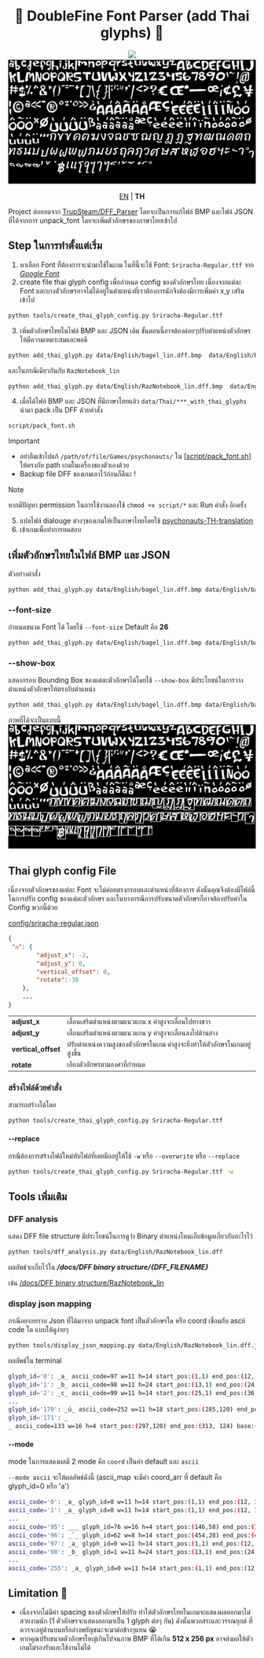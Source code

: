 <div align="center">
<h1>🧠 DoubleFine Font Parser (add Thai glyphs) 🧠</h1>

<img src="http://ForTheBadge.com/images/badges/made-with-python.svg"/>

<img src="data/Thai/bagel_lin_with_thai_glyphs.bmp"/>

<a href="README.md">EN</a>
 | <b>TH</b>

</div>

Project ต่อยอดจาก [TrupSteam/DFF_Parser](https://github.com/TrupSteam/DFF_Parser) โดยจะเป็นการแก้ไฟล์ BMP และไฟล์ JSON ที่ได้จากการ unpack_font โดยจะเพิ่มตัวอักษรของภาษาไทยเข้าไป

## Step ในการทำตั้งแต่เริ่ม
1. หาเลือก Font ที่ต้องการจะนำมาใช้ในเกม ในที่นี้จะใช้ Font: `Sriracha-Regular.ttf` จาก [_Google Font_](https://fonts.google.com/specimen/Sriracha?preview.text=%E0%B9%80%E0%B8%81%E0%B8%A1%E0%B9%84%E0%B8%8B%E0%B9%82%E0%B8%84%E0%B8%99%E0%B8%AD%E0%B8%97%20%E0%B8%8B%E0%B8%B2%E0%B8%8A%E0%B9%88%E0%B8%B2%20%E0%B9%84%E0%B8%99%E0%B8%99%E0%B9%8C%20%E0%B9%82%E0%B8%84%E0%B9%89%E0%B8%8A%20%E0%B9%81%E0%B8%84%E0%B8%A1%E0%B8%9B%E0%B9%8C%20%E0%B9%80%E0%B8%A3%E0%B8%B4%E0%B9%88%E0%B8%A1%E0%B9%80%E0%B8%81%E0%B8%A1%20%E0%B8%AA%E0%B8%A7%E0%B8%B1%E0%B8%AA%E0%B8%94%E0%B8%B5%E0%B8%84%E0%B8%A3%E0%B8%B1%E0%B8%9A%20%E0%B8%9E%E0%B8%A5%E0%B8%B1%E0%B8%87%E0%B8%88%E0%B8%B4%E0%B8%95)
2. create file thai glyph config เพื่อกำหนด config ของตัวอักษรไทย เนื่องจากแต่ละ Font และบางตัวอักษรอาจไม่ได้อยู่ในตำแหน่งที่เราต้องการนักจึงต้องมีการเพิ่มค่า x,y เสริมเข้าไป
```bash
python tools/create_thai_glyph_config.py Sriracha-Regular.ttf
```
3. เพิ่มตัวอักษรไทยในไฟล์ BMP และ JSON เดิม ขั้นตอนนี้อาจต้องค่อยๆปรับตำแหน่งตัวอักษรให้มีความเหมาะสมและพอดี
```bash
python add_thai_glyph.py data/English/bagel_lin.dff.bmp  data/English/bagel_lin.dff.json Sriracha-Regular.ttf
```
และในกรณีเดียวกันกับ `RazNotebook_lin`   
```bash
python add_thai_glyph.py data/English/RazNotebook_lin.dff.bmp  data/English/RazNotebook_lin.dff.json Sriracha-Regular.ttf
```
4. เมื่อได้ไฟล์ BMP และ JSON ที่มีภาษาไทยแล้ว `data/Thai/***_with_thai_glyphs` นำมา pack เป็น DFF ด้วยคำสั่ง
```bash
script/pack_font.sh
``` 
> [!Important]
> * อย่าลืมเข้าไปแก้ `/path/of/file/Games/psychonauts/` ใน [[script/pack_font.sh](script/pack_font.sh)] ให้ตรงกับ path เกมในเครื่องของตัวเองด้วย
> * Backup file DFF ของเกมเอาไว้ก่อนก็ดีนะ !

> [!NOTE]
> หากมีปัญหา permission ในการใช้งานลองใช้ `chmod +x script/*` และ Run คำสั่ง อีกครั้ง

5. แปลไฟล์ dialouge ต่างๆของเกมให้เป็นภาษาไทยโดยใช้ [psychonauts-TH-translation](https://github.com/Onyx-Nostalgia/psychonauts-TH-translation)
6. เข้าเกมเพื่อทำการทดสอบ

## เพิ่มตัวอักษรไทยในไฟล์ BMP และ JSON
ตัวอย่างคำสั่ง 

```bash
python add_thai_glyph.py data/English/bagel_lin.dff.bmp data/English/bagel_lin.dff.json Sriracha-Regular.ttf
```
### --font-size
กำหนดขนาด Font ได้ โดยใช้ `--font-size` Default คือ **26**
```bash
python add_thai_glyph.py data/English/bagel_lin.dff.bmp data/English/bagel_lin.dff.json Sriracha-Regular.ttf --font-size 26
```
### --show-box 
แสดงกรอบ Bounding Box ของแต่ละตัวอักษรได้โดยใช้ `--show-box` มีประโยชน์ในการวางตำแหน่งตัวอักษรให้ตรงกับตำแหน่ง
```bash
python add_thai_glyph.py data/English/bagel_lin.dff.bmp data/English/bagel_lin.dff.json Sriracha-Regular.ttf --show-box 
```
ภาพที่ได้จะเป็นแบบนี้
![image](data/Thai/bagel_lin_with_thai_glyphs_show_box.bmp)

## Thai glyph config File

เนื่องจากตัวอักษรของแต่ละ Font จะไม่ค่อยตรงกรอบและตำแหน่งที่ต้องการ ดังนั้นคุณจึงต้องมีไฟล์นี้ในการปรับ config ของแต่ละตัวอักษร และในบางกรณีการปรับขนาดตัวอักษรก็อาจต้องปรับค่าใน Config พวกนี้ด้วย

[config/sriracha-regular.json](config/sriracha-regular.json)

```json
{
 "ก": {
        "adjust_x": -2,
        "adjust_y": 0,
        "vertical_offset": 0,
        "rotate":-30
    },
    ...
}
```
|                     |                                                           |
| ------------------- | --------------------------------------------------------- |
| **adjust_x**        | เลื่อนเสริมตำแหน่งตามแนวแกน x ค่าสูงจะเลื่อนไปทางขวา               |
| **adjust_y**        | เลื่อนเสริมตำแหน่งตามแนวแกน y ค่าสูงจะเลื่อนลงไปด้านล่าง             |
| **vertical_offset** | ปรับตำแหน่งความสูงของตัวอักษรในเกม ค่าสูงจะยิ่งทำให้ตัวอักษรในเกมอยู่สูงขึ้น |
| **rotate**          | เอียงตัวอักษรตามองศาที่กำหนด                                    |

### สร้างไฟล์ด้วยคำสั่ง

สามารถสร้างได้โดย
```bash
python tools/create_thai_glyph_config.py Sriracha-Regular.ttf
```
#### --replace
กรณีต้องการสร้างไฟล์ใหม่ทับไฟล์ที่เคยมีออยู่ให้ใช้ `-w` หรือ `--overwrite` หรือ `--replace`
```bash
python tools/create_thai_glyph_config.py Sriracha-Regular.ttf -w
```

## Tools เพิ่มเติม

### DFF analysis
แสดง DFF file structure มีประโยชน์ในการดูว่า Binary ตำแหน่งไหนเก็บข้อมูลเกี่ยวกับอะไรไว้

```bash
python tools/dff_analysis.py data/English/RazNotebook_lin.dff
```
ผลลัพธ์จะเก็บไว้ใน **_/docs/DFF binary structure/{DFF_FILENAME}_** 

เช่น
[/docs/DFF binary structure/RazNotebook_lin](/docs/DFF%20binary%20structure/RazNotebook_lin/)

### display json mapping
กรณีอยากทราบ Json ที่ได้มาจาก unpack font เป็นตัวอักษรใด หรือ coord เชื่อมกับ ascii code ใด แบบให้ดูง่ายๆ
```bash
python tools/display_json_mapping.py data/English/RazNotebook_lin.dff.json --mode coord
```
ผลลัพธ์ใน terminal
```sh
glyph_id='0': _a_ ascii_code=97 w=11 h=14 start_pos:(1,1) end_pos:(12, 15) base:(12,0)
glyph_id='1': _b_ ascii_code=98 w=11 h=24 start_pos:(13,1) end_pos:(24, 25) base:(21,0)
glyph_id='2': _c_ ascii_code=99 w=11 h=14 start_pos:(25,1) end_pos:(36, 15) base:(13,0)
...
glyph_id='170': _ü_ ascii_code=252 w=11 h=18 start_pos:(285,120) end_pos:(296, 138) base:(17,0)
glyph_id='171': _
_ ascii_code=133 w=16 h=4 start_pos:(297,120) end_pos:(313, 124) base:(6,0)
```
#### --mode
mode ในการแสดงผลมี 2 mode คือ `coord` เป็นค่า default และ `ascii`

`--mode ascii` จะให้ผลลัพธ์ดังนี้ (ascii_map จะมีค่า coord_arr ที่ default คือ  glyph_id=0 หรือ 'a')
```sh
ascii_code='0': _a_ glyph_id=0 w=11 h=14 start_pos:(1,1) end_pos:(12, 15) base:(12,0)
ascii_code='1': _a_ glyph_id=0 w=11 h=14 start_pos:(1,1) end_pos:(12, 15) base:(12,0)
...
ascii_code='95': ___ glyph_id=76 w=16 h=4 start_pos:(146,58) end_pos:(162, 62) base:(65535,65535)
ascii_code='96': _`_ glyph_id=62 w=8 h=14 start_pos:(454,28) end_pos:(462, 42) base:(28,0)
ascii_code='97': _a_ glyph_id=0 w=11 h=14 start_pos:(1,1) end_pos:(12, 15) base:(12,0)
ascii_code='98': _b_ glyph_id=1 w=11 h=24 start_pos:(13,1) end_pos:(24, 25) 
...
ascii_code='255': _a_ glyph_id=0 w=11 h=14 start_pos:(1,1) end_pos:(12, 15) base:(12,0)

```



## Limitation 🥲
- เนื่องจากไม่มีค่า spacing ของตัวอักษรให้ปรับ ทำให้ตัวอักษรไทยในเกมจะแสดงผลออกมาไม่สวยงามนัก (1 ตัวอักษรจะแสดงออกมาเป็น 1 glyph ต่อๆ กัน) ดังนั้นพวกสระและวรรณยุกต์ ที่ควรจะอยู่ด้านบนหรือล่างพยัญชนะจะมาต่อข้างๆแทน 😭
- หากคุณปรับขนาดตัวอักษรใหญ่เกินไปจนภาพ BMP ที่ได้เกิน **512 x 256 px** อาจส่งผลให้ตัวเกมไม่รองรับและใช้งานไม่ได้